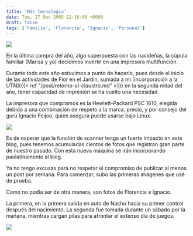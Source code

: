 ```yaml
---
title: 'Más tecnología'
date: Tue, 27 Dec 2005 12:16:00 +0000
draft: false
tags: ['Familia', 'Florencia', 'Ignacio', 'Personal']
---
```


[![](http://photos1.blogger.com/blogger/4304/163/320/hp1610.1.jpg)](http://photos1.blogger.com/blogger/4304/163/1600/hp1610.1.jpg) 

En la última compra del año, algo superpuesta con las navideñas, la cúpula familiar 
(Marisa y yo) decidimos invertir en una impresora multifunción.

Durante todo este año estuvimos a punto de hacerlo, pues desde el inicio de las 
actividades de Flor en el Jardín, sumada a mi [incorporación a la UTN]({{< ref "/post/retorno-al-claustro.md" >}}) en la segunda mitad del año, 
tener capacidad de impresión se ha vuelto una necesidad. 

La impresora que compramos es la Hewlett-Packard PSC 1610, elegida debido a una 
combinación de respeto a la marca, precio, y por consejo del gurú Ignacio Feijoo, 
quien asegura puede usarse bajo Linux. 

[![](http://photos1.blogger.com/blogger/4304/163/320/scn0002.jpg)](http://photos1.blogger.com/blogger/4304/163/1600/scn0002.jpg)

Es de esperar que la función de scanner tenga un fuerte impacto en este blog, 
pues tenemos acumuladas cientos de fotos que registran gran parte de nuestro pasado. 
Con esta nueva máquina se irán incorporando paulatinamente al blog. 

Ya no tengo excusas para no respetar el compromiso de publicar al menos un post 
por semana. Para comenzar, subo las primeras imágenes que usé de prueba. 

Como no podía ser de otra manera, son fotos de Florencia e Ignacio. 

La primera, en la primera salida en auto de Nacho hacia su primer control después 
del nacimiento. La segunda fue tomada durante un sábado por la mañana, mientras 
cargan pilas para afrontar el extenso día de juegos.

[![](http://photos1.blogger.com/blogger/4304/163/320/scn0003.jpg)](http://photos1.blogger.com/blogger/4304/163/1600/scn0003.jpg)
